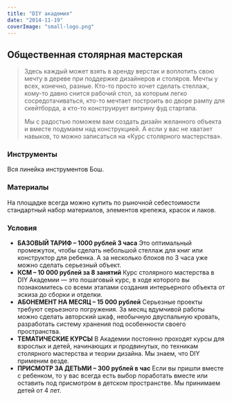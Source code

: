 ```yaml
---
title: "DIY академия"
date: "2014-11-19"
coverImage: "small-logo.png"
---
```


## Общественная столярная мастерская

> Здесь каждый может взять в аренду верстак и воплотить свою мечту в дереве при поддержке дизайнеров и столяров. Мечты у всех, конечно, разные. Кто-то просто хочет сделать стеллаж, кому-то давно снится рабочий стол, за которым легко сосредотачиваться, кто-то мечтает построить во дворе рампу для скейтборда, а кто-то конструирует витрину фуд стартапа.
> 
> Мы с радостью поможем вам создать дизайн желанного объекта и вместе подумаем над конструкцией. А если у вас не хватает навыков, то можно записаться на «Курс столярного мастерства».

### Инструменты

Вся линейка инструментов Бош.

### Материалы

На площадке всегда можно купить по рыночной себестоимости стандартный набор материалов, элементов крепежа, красок и лаков.

### Условия

- **БАЗОВЫЙ ТАРИФ – 1000 рублей 3 часа** Это оптимальный промежуток, чтобы сделать небольшой стеллаж для книг или конструктор для ребенка. А за несколько блоков по 3 часа уже можно сделать серьезный объект.
- **КСМ – 10 000 рублей за 8 занятий** Курс столярного мастерства в DIY Академии — это пошаговый курс, в ходе которого вы познакомитесь со всеми этапами создания интерьерного объекта от эскиза до сборки и отделки.
- **АБОНЕМЕНТ НА МЕСЯЦ – 15 000 рублей** Серьезные проекты требуют серьезного погружения. За месяц вдумчивой работы можно сделать авторский шкаф, необычную двуспальную кровать, разработать систему хранения под особенности своего пространства.
- **ТЕМАТИЧЕСКИЕ КУРСЫ** В Академии постоянно проходят курсы для взрослых и детей, начинающих и продвинутых, по техникам столярного мастерства и теории дизайна. Мы знаем, что DIY применим везде.
- **ПРИСМОТР ЗА ДЕТЬМИ – 300 рублей в час** Если вы пришли вместе с ребенком, то у вас всегда есть выбор поработать вместе или оставить под присмотром в детском пространстве. Мы принимаем детей от 4 лет.
